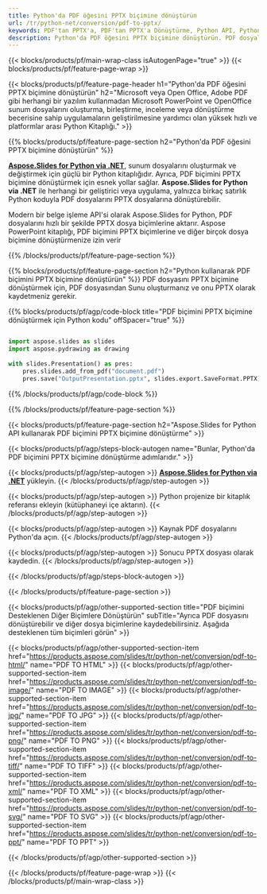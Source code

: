 ```yaml
---
title: Python'da PDF öğesini PPTX biçimine dönüştürün
url: /tr/python-net/conversion/pdf-to-pptx/
keywords: PDF'tan PPTX'a, PDF'tan PPTX'a Dönüştürme, Python API, Python Kitaplığı, PDF, PPTX
description: Python'da PDF öğesini PPTX biçimine dönüştürün. PDF dosyalarını PPTX dosyalarına dönüştürmek için Python kitaplık API'sini kullanın
---
```


{{< blocks/products/pf/main-wrap-class isAutogenPage="true" >}}
{{< blocks/products/pf/feature-page-wrap >}}

{{< blocks/products/pf/feature-page-header h1="Python'da PDF öğesini PPTX biçimine dönüştürün" h2="Microsoft veya Open Office, Adobe PDF gibi herhangi bir yazılım kullanmadan Microsoft PowerPoint ve OpenOffice sunum dosyalarını oluşturma, birleştirme, inceleme veya dönüştürme becerisine sahip uygulamaların geliştirilmesine yardımcı olan yüksek hızlı ve platformlar arası Python Kitaplığı." >}}

{{% blocks/products/pf/feature-page-section h2="Python'da PDF öğesini PPTX biçimine dönüştürün" %}}

[**Aspose.Slides for Python via .NET**](https://products.aspose.com/slides/tr/python-net/), sunum dosyalarını oluşturmak ve değiştirmek için güçlü bir Python kitaplığıdır. Ayrıca, PDF biçimini PPTX biçimine dönüştürmek için esnek yollar sağlar. **Aspose.Slides for Python via .NET** ile herhangi bir geliştirici veya uygulama, yalnızca birkaç satırlık Python koduyla PDF dosyalarını PPTX dosyalarına dönüştürebilir.

Modern bir belge işleme API'si olarak Aspose.Slides for Python, PDF dosyalarını hızlı bir şekilde PPTX dosya biçimlerine aktarır. Aspose PowerPoint kitaplığı, PDF biçimini PPTX biçimlerine ve diğer birçok dosya biçimine dönüştürmenize izin verir

{{% /blocks/products/pf/feature-page-section %}}

{{% blocks/products/pf/feature-page-section  h2="Python kullanarak PDF biçimini PPTX biçimine dönüştürün" %}}
PDF dosyasını PPTX biçimine dönüştürmek için, PDF dosyasından Sunu oluşturmanız ve onu PPTX olarak kaydetmeniz gerekir.

{{% blocks/products/pf/agp/code-block title="PDF biçimini PPTX biçimine dönüştürmek için Python kodu" offSpacer="true" %}}

```python

import aspose.slides as slides
import aspose.pydrawing as drawing
        
with slides.Presentation() as pres:
    pres.slides.add_from_pdf("document.pdf")
    pres.save("OutputPresentation.pptx", slides.export.SaveFormat.PPTX)

```


{{% /blocks/products/pf/agp/code-block %}}

{{% /blocks/products/pf/feature-page-section %}}

{{< blocks/products/pf/feature-page-section  h2="Aspose.Slides for Python API kullanarak PDF biçimini PPTX biçimine dönüştürme" >}}

{{< blocks/products/pf/agp/steps-block-autogen name="Bunlar, Python'da PDF biçimini PPTX biçimine dönüştürme adımlarıdır." >}}

{{< blocks/products/pf/agp/step-autogen >}}
[**Aspose.Slides for Python via .NET**](https://products.aspose.com/slides/tr/python-net/) yükleyin.
{{< /blocks/products/pf/agp/step-autogen >}}

{{< blocks/products/pf/agp/step-autogen >}}
Python projenize bir kitaplık referansı ekleyin (kütüphaneyi içe aktarın).
{{< /blocks/products/pf/agp/step-autogen >}}

{{< blocks/products/pf/agp/step-autogen >}}
Kaynak PDF dosyalarını Python'da açın.
{{< /blocks/products/pf/agp/step-autogen >}}

{{< blocks/products/pf/agp/step-autogen >}}
Sonucu PPTX dosyası olarak kaydedin.
{{< /blocks/products/pf/agp/step-autogen >}}

{{< /blocks/products/pf/agp/steps-block-autogen >}}

{{< /blocks/products/pf/feature-page-section >}}

{{< blocks/products/pf/agp/other-supported-section title="PDF biçimini Desteklenen Diğer Biçimlere Dönüştürün" subTitle="Ayrıca PDF dosyasını dönüştürebilir ve diğer dosya biçimlerine kaydedebilirsiniz. Aşağıda desteklenen tüm biçimleri görün" >}}

{{< blocks/products/pf/agp/other-supported-section-item href="https://products.aspose.com/slides/tr/python-net/conversion/pdf-to-html/" name="PDF TO HTML" >}}
{{< blocks/products/pf/agp/other-supported-section-item href="https://products.aspose.com/slides/tr/python-net/conversion/pdf-to-image/" name="PDF TO IMAGE" >}}
{{< blocks/products/pf/agp/other-supported-section-item href="https://products.aspose.com/slides/tr/python-net/conversion/pdf-to-jpg/" name="PDF TO JPG" >}}
{{< blocks/products/pf/agp/other-supported-section-item href="https://products.aspose.com/slides/tr/python-net/conversion/pdf-to-png/" name="PDF TO PNG" >}}
{{< blocks/products/pf/agp/other-supported-section-item href="https://products.aspose.com/slides/tr/python-net/conversion/pdf-to-tiff/" name="PDF TO TIFF" >}}
{{< blocks/products/pf/agp/other-supported-section-item href="https://products.aspose.com/slides/tr/python-net/conversion/pdf-to-xml/" name="PDF TO XML" >}}
{{< blocks/products/pf/agp/other-supported-section-item href="https://products.aspose.com/slides/tr/python-net/conversion/pdf-to-svg/" name="PDF TO SVG" >}}
{{< blocks/products/pf/agp/other-supported-section-item href="https://products.aspose.com/slides/tr/python-net/conversion/pdf-to-ppt/" name="PDF TO PPT" >}}


{{< /blocks/products/pf/agp/other-supported-section >}}

{{< /blocks/products/pf/feature-page-wrap >}}
{{< /blocks/products/pf/main-wrap-class >}}